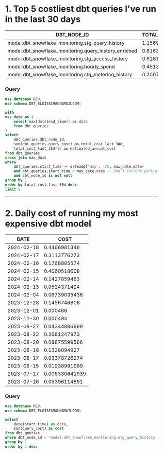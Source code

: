 # 1. Top 5 costliest dbt queries I've run in the last 30 days

DBT_NODE_ID | TOTAL_COST_LAST_30D | ESTIMATED_ANNUAL_COST
---|---|---
model.dbt_snowflake_monitoring.stg_query_history | 1.156931489 | 13.883177864
model.dbt_snowflake_monitoring.query_history_enriched | 0.6163472869 | 7.396167442
model.dbt_snowflake_monitoring.stg_access_history | 0.6161999695 | 7.394399634
model.dbt_snowflake_monitoring.hourly_spend | 0.4513610654 | 5.416332785
model.dbt_snowflake_monitoring.stg_metering_history | 0.2007817155 | 2.409380585

### Query

```sql
use database DEV;
use schema DBT_ELOISEAMAUNGMAILCOM;

with
max_date as (
    select max(date(end_time)) as date
    from dbt_queries
)
select
    dbt_queries.dbt_node_id,
    sum(dbt_queries.query_cost) as total_cost_last_30d,
    total_cost_last_30d*12 as estimated_annual_cost
from dbt_queries
cross join max_date
where
    dbt_queries.start_time >= dateadd('day', -30, max_date.date)
    and dbt_queries.start_time < max_date.date -- don't include partial day of data
    and dbt_node_id is not null
group by 1
order by total_cost_last_30d desc
limit 5
```

----

# 2. Daily cost of running my most expensive dbt model

DATE | COST
---|---
2024-02-18 | 0.4466981346
2024-02-17 | 0.3113776273
2024-02-16 | 0.1768885574
2024-02-15 | 0.4060518608
2024-02-14 | 0.1427859463
2024-02-13 | 0.0524371424
2024-02-04 | 0.06739035436
2023-12-28 | 0.1456746806
2023-12-01 | 0.000466
2023-11-30 | 0.000494
2023-08-27 | 0.04344886869
2023-08-23 | 0.2681247973
2023-08-20 | 0.08875599566
2023-08-18 | 0.1328094927
2023-08-17 | 0.03378726274
2023-08-15 | 0.01938991999
2023-07-17 | 0.006330641939
2023-07-16 | 0.05396114891

### Query

```sql
use database DEV;
use schema DBT_ELOISEAMAUNGMAILCOM;

select
    date(start_time) as date,
    sum(query_cost) as cost
from dbt_queries
where dbt_node_id = 'model.dbt_snowflake_monitoring.stg_query_history'
group by 1
order by 1 desc
```
